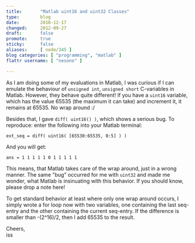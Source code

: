 ```yaml
---
title:       "Matlab uint16 and uint32 Classes"
type:        blog
date:        2010-12-17
changed:     2012-09-27
draft:       false
promote:     true
sticky:      false
aliases:     [ node/345 ]
blog categories: [ "programming", "matlab" ]
flattr username: [ "nesono" ]

---
```


<!--more-->
As I am doing some of my evaluations in Matlab, I was curious if I can emulate the behaviour of `unsigned int`, `unsigned short` C-variables in Matlab.
However, they behave quite different! 
If you have a `uint16` variable, which has the value 65535 (the maximum it can take) and increment it, it remains at 65535.
No wrap around :/

Besides that, I gave `diff( uint16() )`, which shows a serious bug.
To reproduce: enter the following into your Matlab terminal:

<pre><code class="matlab">ext_seq = diff( uint16( [65530:65535, 0:5] ) )</code></pre>

And you will get:

<pre><code class="matlab">ans = 1 1 1 1 1 0 1 1 1 1 1</code></pre>

This means, that Matlab takes care of the wrap around, just in a wrong manner.
The same "bug" occurred for me with `uint32` and made me wonder, what Matlab is insinuating with this behavior.
If you should know, please drop a note here!

To get standard behavior at least where only one wrap around occurs, I simply wrote a for loop now with two variables, one containing the last seq-entry and the other containing the current seq-entry.
If the difference is smaller than -(2^16)/2, then I add 65535 to the result.

Cheers,  
iss
